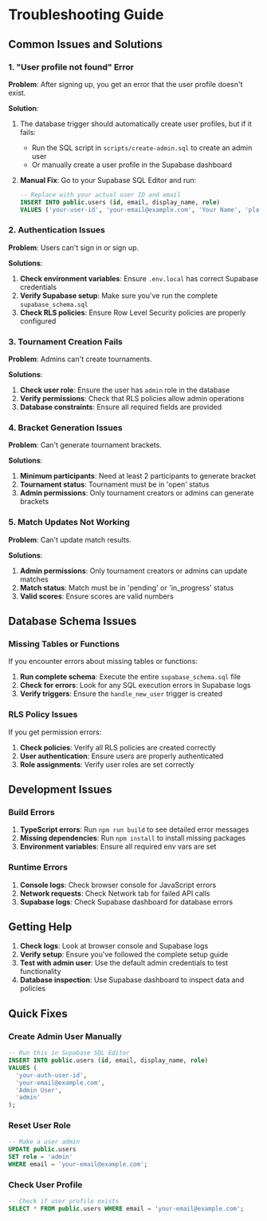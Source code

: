 # Troubleshooting Guide

## Common Issues and Solutions

### 1. "User profile not found" Error

**Problem**: After signing up, you get an error that the user profile doesn't exist.

**Solution**:

1. The database trigger should automatically create user profiles, but if it fails:

   - Run the SQL script in `scripts/create-admin.sql` to create an admin user
   - Or manually create a user profile in the Supabase dashboard

2. **Manual Fix**: Go to your Supabase SQL Editor and run:
   ```sql
   -- Replace with your actual user ID and email
   INSERT INTO public.users (id, email, display_name, role)
   VALUES ('your-user-id', 'your-email@example.com', 'Your Name', 'player');
   ```

### 2. Authentication Issues

**Problem**: Users can't sign in or sign up.

**Solutions**:

1. **Check environment variables**: Ensure `.env.local` has correct Supabase credentials
2. **Verify Supabase setup**: Make sure you've run the complete `supabase_schema.sql`
3. **Check RLS policies**: Ensure Row Level Security policies are properly configured

### 3. Tournament Creation Fails

**Problem**: Admins can't create tournaments.

**Solutions**:

1. **Check user role**: Ensure the user has `admin` role in the database
2. **Verify permissions**: Check that RLS policies allow admin operations
3. **Database constraints**: Ensure all required fields are provided

### 4. Bracket Generation Issues

**Problem**: Can't generate tournament brackets.

**Solutions**:

1. **Minimum participants**: Need at least 2 participants to generate bracket
2. **Tournament status**: Tournament must be in 'open' status
3. **Admin permissions**: Only tournament creators or admins can generate brackets

### 5. Match Updates Not Working

**Problem**: Can't update match results.

**Solutions**:

1. **Admin permissions**: Only tournament creators or admins can update matches
2. **Match status**: Match must be in 'pending' or 'in_progress' status
3. **Valid scores**: Ensure scores are valid numbers

## Database Schema Issues

### Missing Tables or Functions

If you encounter errors about missing tables or functions:

1. **Run complete schema**: Execute the entire `supabase_schema.sql` file
2. **Check for errors**: Look for any SQL execution errors in Supabase logs
3. **Verify triggers**: Ensure the `handle_new_user` trigger is created

### RLS Policy Issues

If you get permission errors:

1. **Check policies**: Verify all RLS policies are created correctly
2. **User authentication**: Ensure users are properly authenticated
3. **Role assignments**: Verify user roles are set correctly

## Development Issues

### Build Errors

1. **TypeScript errors**: Run `npm run build` to see detailed error messages
2. **Missing dependencies**: Run `npm install` to install missing packages
3. **Environment variables**: Ensure all required env vars are set

### Runtime Errors

1. **Console logs**: Check browser console for JavaScript errors
2. **Network requests**: Check Network tab for failed API calls
3. **Supabase logs**: Check Supabase dashboard for database errors

## Getting Help

1. **Check logs**: Look at browser console and Supabase logs
2. **Verify setup**: Ensure you've followed the complete setup guide
3. **Test with admin user**: Use the default admin credentials to test functionality
4. **Database inspection**: Use Supabase dashboard to inspect data and policies

## Quick Fixes

### Create Admin User Manually

```sql
-- Run this in Supabase SQL Editor
INSERT INTO public.users (id, email, display_name, role)
VALUES (
  'your-auth-user-id',
  'your-email@example.com',
  'Admin User',
  'admin'
);
```

### Reset User Role

```sql
-- Make a user admin
UPDATE public.users
SET role = 'admin'
WHERE email = 'your-email@example.com';
```

### Check User Profile

```sql
-- Check if user profile exists
SELECT * FROM public.users WHERE email = 'your-email@example.com';
```
